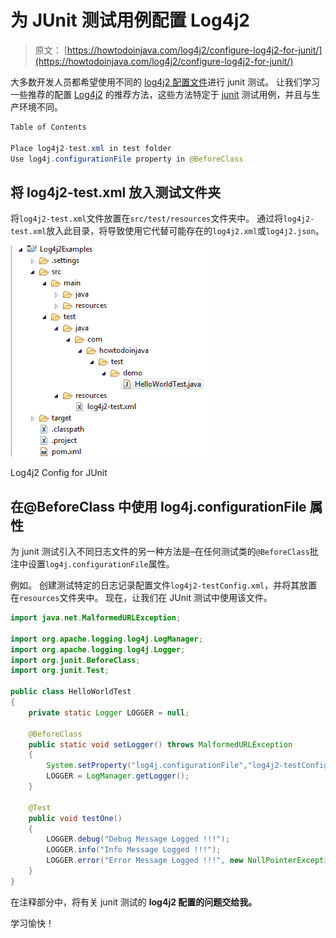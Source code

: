 # 为 JUnit 测试用例配置 Log4j2

> 原文： [https://howtodoinjava.com/log4j2/configure-log4j2-for-junit/](https://howtodoinjava.com/log4j2/configure-log4j2-for-junit/)

大多数开发人员都希望使用不同的 [log4j2 配置文件](//howtodoinjava.com/log4j2/log4j-2-xml-configuration-example/)进行 junit 测试。 让我们学习一些推荐的配置 [Log4j2](https://logging.apache.org/log4j/2.x/manual/configuration.html) 的推荐方法，这些方法特定于 [junit](//howtodoinjava.com/junit-4/) 测试用例，并且与生产环境不同。

```java
Table of Contents

Place log4j2-test.xml in test folder
Use log4j.configurationFile property in @BeforeClass
```

## 将 log4j2-test.xml 放入测试文件夹

将`log4j2-test.xml`文件放置在`src/test/resources`文件夹中。 通过将`log4j2-test.xml`放入此目录，将导致使用它代替可能存在的`log4j2.xml`或`log4j2.json`。

![Log4j2 Config for JUnit](img/e79b93c8701b963d474aa0723f0cadf3.png)

Log4j2 Config for JUnit



## 在@BeforeClass 中使用 log4j.configurationFile 属性

为 junit 测试引入不同日志文件的另一种方法是–在任何测试类的`@BeforeClass`批注中设置`log4j.configurationFile`属性。

例如。 创建测试特定的日志记录配置文件`log4j2-testConfig.xml`，并将其放置在`resources`文件夹中。 现在，让我们在 JUnit 测试中使用该文件。

```java
import java.net.MalformedURLException;

import org.apache.logging.log4j.LogManager;
import org.apache.logging.log4j.Logger;
import org.junit.BeforeClass;
import org.junit.Test;

public class HelloWorldTest 
{
	private static Logger LOGGER = null;

	@BeforeClass
	public static void setLogger() throws MalformedURLException
	{
		System.setProperty("log4j.configurationFile","log4j2-testConfig.xml");
		LOGGER = LogManager.getLogger();
	}

	@Test
	public void testOne()
	{
		LOGGER.debug("Debug Message Logged !!!");
        LOGGER.info("Info Message Logged !!!");
        LOGGER.error("Error Message Logged !!!", new NullPointerException("NullError"));
	}
}

```

在注释部分中，将有关 junit 测试的 **log4j2 配置的问题交给我。**

学习愉快！